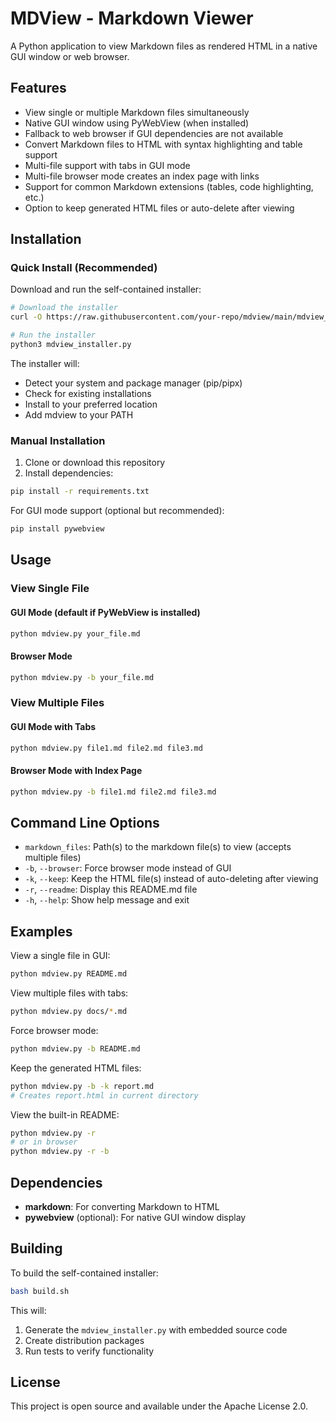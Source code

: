 # MDView - Markdown Viewer

A Python application to view Markdown files as rendered HTML in a native GUI window or web browser.

## Features

- View single or multiple Markdown files simultaneously
- Native GUI window using PyWebView (when installed)
- Fallback to web browser if GUI dependencies are not available
- Convert Markdown files to HTML with syntax highlighting and table support
- Multi-file support with tabs in GUI mode
- Multi-file browser mode creates an index page with links
- Support for common Markdown extensions (tables, code highlighting, etc.)
- Option to keep generated HTML files or auto-delete after viewing

## Installation

### Quick Install (Recommended)

Download and run the self-contained installer:

```bash
# Download the installer
curl -O https://raw.githubusercontent.com/your-repo/mdview/main/mdview_installer.py

# Run the installer
python3 mdview_installer.py
```

The installer will:
- Detect your system and package manager (pip/pipx)
- Check for existing installations
- Install to your preferred location
- Add mdview to your PATH

### Manual Installation

1. Clone or download this repository
2. Install dependencies:

```bash
pip install -r requirements.txt
```

For GUI mode support (optional but recommended):

```bash
pip install pywebview
```


## Usage

### View Single File

#### GUI Mode (default if PyWebView is installed)
```bash
python mdview.py your_file.md
```

#### Browser Mode
```bash
python mdview.py -b your_file.md
```

### View Multiple Files

#### GUI Mode with Tabs
```bash
python mdview.py file1.md file2.md file3.md
```

#### Browser Mode with Index Page
```bash
python mdview.py -b file1.md file2.md file3.md
```

## Command Line Options

- `markdown_files`: Path(s) to the markdown file(s) to view (accepts multiple files)
- `-b`, `--browser`: Force browser mode instead of GUI
- `-k`, `--keep`: Keep the HTML file(s) instead of auto-deleting after viewing
- `-r`, `--readme`: Display this README.md file
- `-h`, `--help`: Show help message and exit

## Examples

View a single file in GUI:
```bash
python mdview.py README.md
```

View multiple files with tabs:
```bash
python mdview.py docs/*.md
```

Force browser mode:
```bash
python mdview.py -b README.md
```

Keep the generated HTML files:
```bash
python mdview.py -b -k report.md
# Creates report.html in current directory
```

View the built-in README:
```bash
python mdview.py -r
# or in browser
python mdview.py -r -b
```

## Dependencies

- **markdown**: For converting Markdown to HTML
- **pywebview** (optional): For native GUI window display

## Building

To build the self-contained installer:

```bash
bash build.sh
```

This will:
1. Generate the `mdview_installer.py` with embedded source code
2. Create distribution packages
3. Run tests to verify functionality

## License

This project is open source and available under the Apache License 2.0.